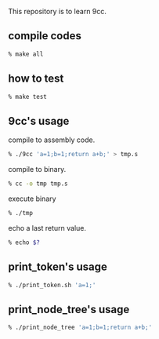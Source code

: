 This repository is to learn 9cc.

## compile codes
```sh
% make all
```

## how to test
```sh
% make test
```

## 9cc's usage
 compile to assembly code.
```sh
% ./9cc 'a=1;b=1;return a+b;' > tmp.s
```
 compile to binary.
```sh
% cc -o tmp tmp.s
```
 execute binary
```sh
% ./tmp
```
 echo a last return value.
```sh
% echo $?
```

## print_token's usage
```sh
% ./print_token.sh 'a=1;'
```

## print_node_tree's usage
```sh
% ./print_node_tree 'a=1;b=1;return a+b;'
```
